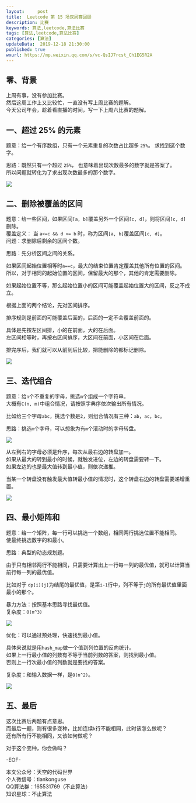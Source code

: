 ```yaml
---   
layout:     post  
title:  Leetcode 第 15 场双周赛回顾 
description: 比赛  
keywords: 算法,leetcode,算法比赛  
tags: [算法,leetcode,算法比赛]    
categories: [算法]  
updateData:  2019-12-18 21:30:00  
published: true  
wxurl: https://mp.weixin.qq.com/s/vc-QsIJ7rcst_Ch1EG5R2A  
---  
```



## 零、背景  


上周有事，没有参加比赛。  
然后这周工作上又比较忙，一直没有写上周比赛的题解。  
今天公司年会，趁着看直播的时间，写一下上周六比赛的题解。  


## 一、超过 25% 的元素  

题意：给一个有序数组，只有一个元素重复的次数占比超多 `25%`。 求找到这个数字。  


思路：既然只有一个超过 `25%`， 也意味着出现次数最多的数字就是答案了。  
所以问题就转化为了求出现次数最多的那个数字。  


![](https://res2019.tiankonguse.com/images/2019/12/18/001.png)  


## 二、删除被覆盖的区间  


题意：给一些区间，如果区间`[a, b]`覆盖另外一个区间`[c, d]`，则将区间`[c, d]`删除。  
覆盖定义： 当 `a<=c && d <= b` 时，称为区间`[a, b]`覆盖区间`[c, d]`。  
问题：求删除后剩余的区间个数。  


思路：先分析区间之间的关系。  


如果区间起始位置相等时`a==c`，最大的结束位置肯定覆盖其他所有位置的区间。  
所以，对于相同的起始位置的区间，保留最大的那个，其他的肯定需要删除。  


如果起始位置不等，那么起始位置小的区间可能覆盖起始位置大的区间，反之不成立。  


根据上面的两个结论，先对区间排序。   


排序规则是前面的可能覆盖后面的，后面的一定不会覆盖前面的。  


具体是先按左区间排，小的在前面，大的在后面。  
左区间相等时，再按右区间排序，大区间在前面，小区间在后面。  


排完序后，我们就可以从前到后比较，把能删除的都标记删除。  


![](https://res2019.tiankonguse.com/images/2019/12/18/002.png)  


## 三、迭代组合  


题意：给`n`个不重复的字母，挑选`m`个组成一个字符串。  
大概有`C(n, m)`中组合情况，请按照字典序依次输出所有情况。  


比如给三个字母`abc`，挑选个数是`2`，则组合情况有三种：`ab`，`ac`，`bc`。  


思路：挑选`m`个字母，可以想象为有`m`个滚动时的字母转盘。  


![](https://res2019.tiankonguse.com/images/2019/12/18/003.png)  


从左到右的字母必须是升序，每次从最右边的转盘加一。  
如果从最大的转到最小的时候，就触发进位，左边的转盘需要转一下。  
如果左边的也是最大值转到最小值，则依次递推。  


当某一个转盘没有触发最大值转最小值的情况时，这个转盘右边的转盘需要递增重置。  


![](https://res2019.tiankonguse.com/images/2019/12/18/004.png)  


## 四、最小矩阵和  


题意：给一个矩阵，每一行可以挑选一个数组，相同两行挑选位置不能相同。  
使最终挑选数字的和最小。  


思路：典型的动态规划题。  


由于只有相邻两行不能相同，只需要计算出上一行每一列的最优值，就可以计算当前行每一列的最优值。  


比如对于 `dp[i][j]`为结尾的最优值，是第`i-1`行中，列不等于`j`的所有最优值里面最小的那个。  


暴力方法：按照基本思路寻找最优值。  
复杂度：`O(n^3)`  


![](https://res2019.tiankonguse.com/images/2019/12/18/005.png)  


优化：可以通过预处理，快速找到最小值。  


具体来说就是用`hash_map`做一个值到列位置的反向统计。  
如果上一行最小值的列数有不等于当前列数的答案，则找到最小值。  
否则上一行次最小值的列数就是要找的答案。  


复杂度：和输入数据一样，是`O(n^2)`。  


![](https://res2019.tiankonguse.com/images/2019/12/18/006.png)  


## 五、最后  


这次比赛后两题有点意思。  
而最后一题，则有很多变种，比如连续`k`行不能相同，此时该怎么做呢？  
还有所有行不能相同，又该如何做呢？  


对于这个变种，你会做吗？  


-EOF-  


本文公众号：天空的代码世界  
个人微信号：tiankonguse  
QQ算法群：165531769（不止算法）  
知识星球：不止算法  

